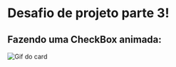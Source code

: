 # Desafio de projeto parte 3!

## Fazendo uma CheckBox animada:

![Gif do card](https://media.giphy.com/media/xarwyg9rZ1W37Lywie/giphy.gif)
